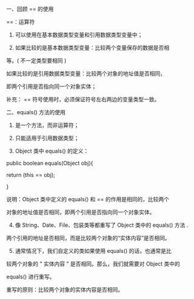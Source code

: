 一、回顾 == 的使用

==：运算符

1. 可以使用在基本数据类型变量和引用数据类型变量中；

2. 如果比较的是基本数据类型变量：比较两个变量保存的数据是否相

等。( 不一定类型要相同 )

如果比较的是引用数据类型变量：比较两个对象的地址值是否相同，

即两个引用是否指向同一个对象实体；

补充： == 符号使用时，必须保证符号左右两边的变量类型一致。

二、equals() 方法的使用

1. 是一个方法，而非运算符；

2. 只能适用于引用数据类型；

3. Object 类中 equals() 的定义：

public boolean equals(Object obj){

return (this == obj);

}

说明：Object 类中定义的 equals() 和 == 的作用是相同的，比较两个

对象的地址值是否相同，即两个引用是否指向同一个对象实体。

4. 像 String、Date、File、包装类等都重写了 Object 类中的 equals() 方法 .

两个引用的地址是否相同，而是比较两个对象的“实体内容”是否相同。

5. 通常情况下，我们自定义的类如果使用 equals() 的话，也通常是比

较两个对象的 " 实体内容 " 是否相同。那么，我们就需要对 Object 类中的

equals() 进行重写。

重写的原则：比较两个对象的实体内容是否相同。